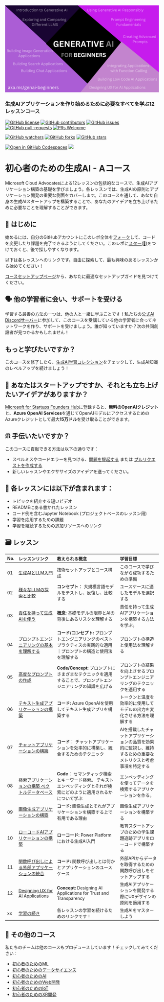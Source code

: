 
![Generative AI For Beginners](./images/repository-thumbnail.png)

### 生成AIアプリケーションを作り始めるために必要なすべてを学ぶ12レッスンコース

[![GitHub license](https://img.shields.io/github/license/microsoft/Generative-AI-For-Beginners.svg)](https://github.com/microsoft/Generative-AI-For-Beginners/blob/master/LICENSE)
[![GitHub contributors](https://img.shields.io/github/contributors/microsoft/Generative-AI-For-Beginners.svg)](https://GitHub.com/microsoft/Generative-AI-For-Beginners/graphs/contributors/)
[![GitHub issues](https://img.shields.io/github/issues/microsoft/Generative-AI-For-Beginners.svg)](https://GitHub.com/microsoft/Generative-AI-For-Beginners/issues/)
[![GitHub pull-requests](https://img.shields.io/github/issues-pr/microsoft/Generative-AI-For-Beginners.svg)](https://GitHub.com/microsoft/Generative-AI-For-Beginners/pulls/)
[![PRs Welcome](https://img.shields.io/badge/PRs-welcome-brightgreen.svg?style=flat-square)](http://makeapullrequest.com)

[![GitHub watchers](https://img.shields.io/github/watchers/microsoft/Generative-AI-For-Beginners.svg?style=social&label=Watch)](https://GitHub.com/microsoft/Generative-AI-For-Beginners/watchers/)
[![GitHub forks](https://img.shields.io/github/forks/microsoft/Generative-AI-For-Beginners.svg?style=social&label=Fork)](https://GitHub.com/microsoft/Generative-AI-For-Beginners/network/)
[![GitHub stars](https://img.shields.io/github/stars/microsoft/Generative-AI-For-Beginners.svg?style=social&label=Star)](https://GitHub.com/microsoft/Generative-AI-For-Beginners/stargazers/)

[![Open in GitHub Codespaces](https://img.shields.io/static/v1?style=for-the-badge&label=GitHub+Codespaces&message=Open&color=lightgrey&logo=github)](https://codespaces.new/microsoft/generative-ai-for-beginners)
[![](https://dcbadge.vercel.app/api/server/ByRwuEEgH4)](https://aka.ms/genai-discord)


# 初心者のための生成AI - Aコース 

Microsoft Cloud Advocatesによる12レッスンの包括的なコースで、生成AIアプリケーション構築の基礎を学びましょう。各レッスンでは、生成AIの原則とアプリケーション開発の重要な側面をカバーします。このコースを通して、あなた自身の生成AIスタートアップを構築することで、あなたのアイデアを立ち上げるために必要なことを理解することができます。

## 🌱 はじめに

始めるには、自分のGitHubアカウントにこのレポ全体を[フォーク](https://github.com/microsoft/generative-ai-for-beginners/fork)して、コードを変更したり課題を完了できるようにしてください。このレポに[スター(🌟)](https://docs.github.com/en/get-started/exploring-projects-on-github/saving-repositories-with-stars)をつけておくと、後で探しやすくなります。

以下は各レッスンへのリンクです。自由に探索して、最も興味のあるレッスンから始めてください！

[コースセットアップページ](./00-course-setup/README.md)から、あなたに最適なセットアップガイドを見つけてください。

## 🗣️ 他の学習者に会い、サポートを受ける 

学習する最善の方法の一つは、他の人と一緒に学ぶことです！私たちの[公式AI Discordサーバー](https://aka.ms/genai-discord)に参加して、このコースを受講している他の学習者に会ってネットワークを作り、サポートを受けましょう。誰が知っていますか？次の共同創設者が見つかるかもしれません！

## もっと学びたいですか？
このコースを修了したら、[生成AI学習コレクション](https://aka.ms/genai-collection)をチェックして、生成AI知識のレベルアップを続けましょう！

## 🚀 あなたはスタートアップですか、それとも立ち上げたいアイデアがありますか？

[Microsoft for Startups Founders Hub](https://aka.ms/genai-foundershub)に登録すると、**無料のOpenAIクレジット**と、**Azure OpenAI Services**を通じてOpenAIモデルにアクセスするためのAzureクレジットとして最大**15万ドル**を受け取ることができます。

## ᙏ 手伝いたいですか？

このコースに貢献できる方法は以下の通りです： 
- スペルミスやコードエラーを見つける、[問題を提起する](https://github.com/microsoft/generative-ai-for-beginners/issues) または [プルリクエストを作成する](https://github.com/microsoft/generative-ai-for-beginners/pulls)
- 新しいレッスンやエクササイズのアイデアを送ってください。


## 📂 各レッスンには以下が含まれます：

- トピックを紹介する短いビデオ
- READMEにある書かれたレッスン 
- コード例を含むJupyter Notebook (プロジェクトベースのレッスン用) 
- 学習を応用するための課題 
- 学習を継続するための追加リソースへのリンク

## 🗃️ レッスン
| No. | レッスンリンク | 教えられる概念 | 学習目標 |
| :--- | :--- | :----- | :------ | 
| 01|[生成AIとLLM入門](../../01-introduction-to-genai/translations/ja/README.md)|技術セットアップとコース構成| このコースで学びながら成功するための準備|
| 02|[様々なLLMの探索と比較](../../02-exploring-and-comparing-different-llms/translations/ja/README.md)|**コンセプト**： 大規模言語モデルをテストし、反復し、比較する|ユースケースに適したモデルを選択する|... 
| 03|[責任を持って生成AIを使う](../../03-using-generative-ai-responsibly/translations/ja/README.md)|**概念:** 基礎モデルの限界とAIの背後にあるリスクを理解する|責任を持って生成AIアプリケーションを構築する方法を学ぶ。
|04| [プロンプトエンジニアリングの基本を理解する](../../04-prompt-engineering-fundamentals/translations/ja/README.md) | **コード/コンセプト:** プロンプトエンジニアリングのベストプラクティスの実践的な適用｜プロンプトの構造と使用法を理解する|プロンプトの構造と使用法を理解する | 
| 05 | [高度なプロンプトの作成](../../05-advanced-prompts/translations/ja/README.md) | **Code/Concept:** プロンプトにさまざまなテクニックを適用することで、プロンプトエンジニアリングの知識を広げる | プロンプトの結果を向上させるプロンプトエンジニアリングのテクニックを適用する||。
| 06 | [テキスト生成アプリケーションの構築](../../06-text-generation-apps/translations/ja/README.md) | **コード:** Azure OpenAIを使用してテキスト生成アプリを構築する | トークンと温度を効率的に使用してモデルの出力を変化させる方法を理解する | | **コード:** Azure OpenAIを使用してテキスト生成アプリを構築する
| 07 | [チャットアプリケーションの構築](../../07-building-chat-applications/translations/ja/README.md) | **コード**： チャットアプリケーションを効率的に構築し、統合するためのテクニック|AIを搭載したチャットアプリケーションの品質を効果的に監視し、維持するための重要なメトリクスと考慮事項を特定する||。
|08|[検索アプリケーションの構築 ベクトルデータベース](../../08-building-search-applications/translations/ja/README.md) | **Code**： セマンティック検索とキーワード検索。 テキストエンベッディングとそれが検索にどのように適用されるかについて学ぶ|エンベッディングを使ってデータを検索するアプリケーションを作る。| 
09 | [画像生成アプリケーションの構築](../../09-building-image-applications/translations/ja/README.md) | **コード:** 画像生成とそれがアプリケーションを構築する上で有用である理由|画像生成アプリケーションを構築する | **コード:** 画像生成とそれがアプリケーションを構築する上で有用である理由|画像生成アプリケーションを構築する 
| 10|[ローコードAIアプリケーションの構築](../../10-building-low-code-ai-applications/translations/ja/README.md) | **ローコード:** Power Platformにおける生成AI入門|教育スタートアップのための学生課題追跡アプリをローコードで構築する||10|[ローコードAIアプリケーションの構築](./10-building-low-code-ai-applications/README.md)
| 11 | [関数呼び出しによる外部アプリケーションの統合](../../11-integrating-with-function-calling/transaltions/ja/README.md) | **コード:** 関数呼び出しとは何かとアプリケーションのユースケース | 外部APIからデータを取得するための関数呼び出しをセットアップする | |
| 12 | [Designing UX for AI Applications](../../12-designing-ux-for-ai-applications/translations/ja/README.md) | **Concept:** Designing AI Applications for Trust and Transparency | 生成AIアプリケーションを開発する際にUXデザインの原則を適用する
| xx| [学習の続き](../../13-continued-learning/translations/ja/README.md)|各レッスンの学習を続けるためのリンクです！| 生成AIをマスターしよう

## 🎒 その他のコース 

私たちのチームは他のコースもプロデュースしています！チェックしてみてください：

- [初心者のためのML](https://aka.ms/ml-beginners)
- [初心者のためのデータサイエンス](https://aka.ms/datascience-beginners)
- [初心者のためのAI](https://aka.ms/ai-beginners)
- [初心者のためのWeb開発](https://aka.ms/webdev-beginners)
- [初心者のためのIoT](https://aka.ms/iot-beginners)
- [初心者のためのXR開発](https://github.com/microsoft/xr-development-for-beginners)
